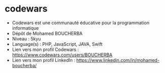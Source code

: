 # codewars
- Codewars est une communauté éducative pour la programmation informatique
- Dépôt de Mohamed BOUCHERBA
- Niveau : 5kyu
- Language(s) : PHP, JavaScript, JAVA, Swift
- Lien vers mon profil Codewars : https://www.codewars.com/users/BOUCHERBA
- Lien vers mon profil LinkedIn : https://www.linkedin.com/in/mohamed-boucherba/